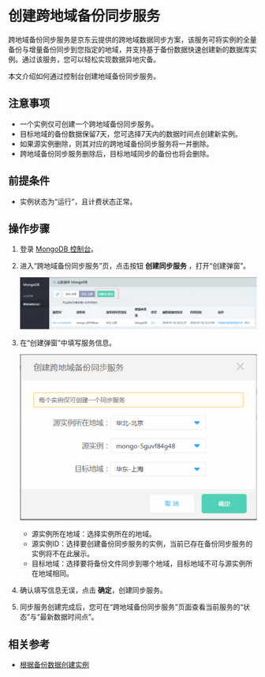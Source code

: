 # 创建跨地域备份同步服务

跨地域备份同步服务是京东云提供的跨地域数据同步方案，该服务可将实例的全量备份与增量备份同步到您指定的地域，并支持基于备份数据快速创建新的数据库实例。通过该服务，您可以轻松实现数据异地灾备。

本文介绍如何通过控制台创建地域备份同步服务。


## 注意事项

- 一个实例仅可创建一个跨地域备份同步服务。
- 目标地域的备份数据保留7天，您可选择7天内的数据时间点创建新实例。
- 如果源实例删除，则其对应的跨地域备份同步服务将一并删除。
- 跨地域备份同步服务删除后，目标地域同步的备份也将会删除。



## 前提条件

- 实例状态为“运行”，且计费状态正常。


## 操作步骤

1. 登录 [MongoDB 控制台](https://mongodb-console.jdcloud.com/mongodb)。
1. 进入“跨地域备份同步服务”页，点击按钮 **创建同步服务** ，打开“创建弹窗”。

    ![创建同步服务](../../../../../image/mongodb/mongo-043.png)

1. 在“创建弹窗”中填写服务信息。

    ![创建同步服务](../../../../../image/mongodb/mongo-044.png)

    - 源实例所在地域：选择实例所在的地域。
    - 源实例ID：选择要创建备份同步服务的实例，当前已存在备份同步服务的实例将不在此展示。
    - 目标地域：选择要将备份文件同步到哪个地域，目标地域不可与源实例所在地域相同。

1. 确认填写信息无误，点击 **确定**，创建同步服务。
2. 同步服务创建完成后，您可在“跨地域备份同步服务”页面查看当前服务的“状态”与“最新数据时间点”。


## 相关参考

- [根据备份数据创建实例](Create-Instance-by-Backup-Sync.md)
